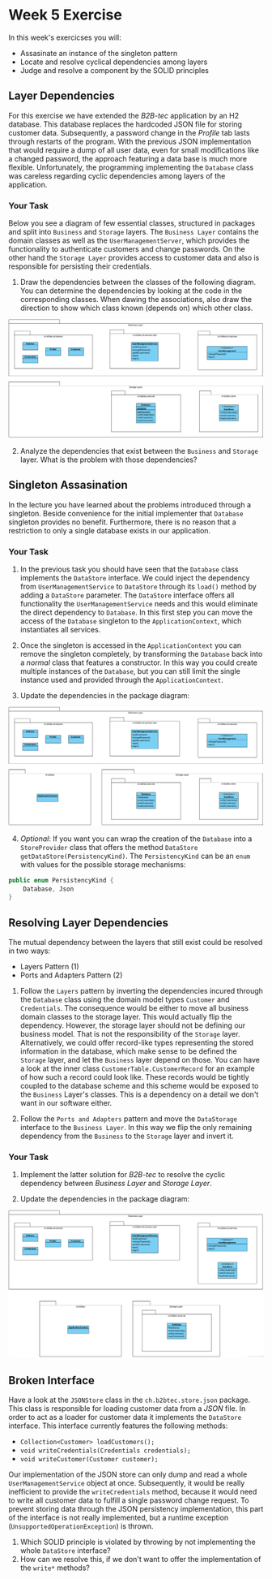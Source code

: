 # Week 5 Exercise

In this week's exercicses you will:
* Assasinate an instance of the singleton pattern
* Locate and resolve cyclical dependencies among layers
* Judge and resolve a component by the SOLID principles

## Layer Dependencies

For this exercise we have extended the *B2B-tec* application by an H2 database. This database replaces the hardcoded JSON file for storing customer data. Subsequently, a password change in the *Profile* tab lasts through restarts of the program. With the previous JSON implementation that would require a dump of all user data, even for small modifications like a changed password, the approach featuring a data base is much more flexible. Unfortunately, the programming implementing the `Database` class was careless regarding cyclic dependencies among layers of the application.

### Your Task

Below you see a diagram of few essential classes, structured in packages and split into `Business` and `Storage` layers. The `Business Layer` contains the domain classes as well as the `UserManagementServer`, which provides the functionality to authenticate customers and change passwords. On the other hand the `Storage Layer` provides access to customer data and also is responsible for persisting their credentials. 

1. Draw the dependencies between the classes of the following diagram. You can determine the dependencies by looking at the code in the corresponding classes. When dawing the associations, also draw the direction to show which class known (depends on) which other class.

![Packages](images/Ex5.1%20Package%20Diagram%20Template.png)

2. Analyze the dependencies that exist between the `Business` and `Storage` layer. What is the problem with those dependencies?

## Singleton Assasination

In the lecture you have learned about the problems introduced through a singleton. Beside convenience for the initial implementer that `Database` singleton provides no benefit. Furthermore, there is no reason that a restriction to only a single database exists in our application.

### Your Task
1. In the previous task you should have seen that the `Database` class implements the `DataStore` interface. We could inject the dependency from `UserManagementService` to `DataStore` through its `load()` method by adding a `DataStore` parameter. The `DataStore` interface offers all functionality the `UserManagementService` needs and this would eliminate the direct dependency to `Database`. In this first step you can move the access of the `Database` singleton to the `ApplicationContext`, which instantiates all services.

2. Once the singleton is accessed in the `ApplicationContext` you can remove the singleton completely, by transforming the `Database` back into a *normal* class that features a constructor. In this way you could create multiple instances of the `Database`, but you can still limit the single instance used and provided through the `ApplicationContext`.

3. Update the dependencies in the package diagram:

![Packages](images/Ex5.2%20Package%20Diagram%20Template.png)

4. *Optional*: If you want you can wrap the creation of the `Database` into a `StoreProvider` class that offers the method `DataStore getDataStore(PersistencyKind)`. The `PersistencyKind` can be an `enum` with values for the possible storage mechanisms:

```java
public enum PersistencyKind {
	Database, Json
}
```

## Resolving Layer Dependencies
The mutual dependency between the layers that still exist could be resolved in two ways:
* Layers Pattern (1)
* Ports and Adapters Pattern (2)

1. Follow the `Layers` pattern by inverting the dependencies incured through the `Database` class using the domain model types `Customer` and `Credentials`. The consequence would be either to move all business domain classes to the storage layer. This would actually flip the dependency. However, the storage layer should not be defining our business model. That is not the responsibility of the `Storage` layer. 
Alternatively, we could offer record-like types representing the stored information in the database, which make sense to be defined the `Storage` layer, and let the `Business` layer depend on those. You can have a look at the inner class `CustomerTable.CustomerRecord` for an example of how such a record could look like. These records would be tightly coupled to the database scheme and this scheme would be exposed to the `Business` Layer's classes. This is a dependency on a detail we don't want in our software either.

2. Follow the `Ports and Adapters` pattern and move the `DataStorage` interface to the `Business Layer`. In this way we flip the only remaining dependency from the `Business` to the `Storage` layer and invert it.

### Your Task
1. Implement the latter solution for *B2B-tec* to resolve the cyclic dependency between *Business Layer* and *Storage Layer*. 

2. Update the dependencies in the package diagram:

![Packages](images/Ex5.3%20Package%20Diagram%20Template.png)


## Broken Interface

Have a look at the `JSONStore` class in the `ch.b2btec.store.json` package. This class is responsible for loading customer data from a *JSON* file. In order to act as a loader for customer data it implements the `DataStore` interface. This interface currently features the following methods:
* `Collection<Customer> loadCustomers();`
*	`void writeCredentials(Credentials credentials);`
*	`void writeCustomer(Customer customer);`

Our implementation of the JSON store can only dump and read a whole `UserManagementService` object at once. Subsequently, it would be really inefficient to provide the `writeCredentials` method, because it would need to write all customer data to fulfill a single password change request. To prevent storing data through the JSON persistency implementation, this part of the interface is not really implemented, but a runtime exception (`UnsupportedOperationException`) is thrown.

1. Which SOLID principle is violated by throwing by not implementing the whole `DataStore` interface?
2. How can we resolve this, if we don't want to offer the implementation of the `write*` methods?

